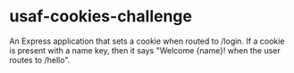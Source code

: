 # usaf-cookies-challenge

An Express application that sets a cookie when routed to /login. If a cookie is present with a name key, then it says "Welcome {name}! when the user routes to /hello". 